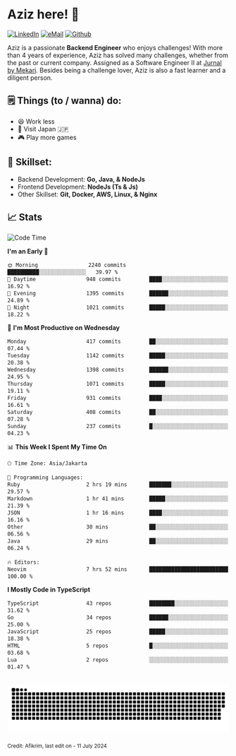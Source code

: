 # Aziz here! 👋

[![LinkedIn](https://img.shields.io/static/v1?message=afikrim&logo=linkedin&label=&color=0077B5&logoColor=white&labelColor=&style=for-the-badge)](https://www.linkedin.com/in/afikrim)
[![eMail](https://img.shields.io/static/v1?message=afikrim10@gmail.com&logo=gmail&label=&color=D14836&logoColor=white&labelColor=&style=for-the-badge)](mailto:afikrim10@gmail.com)
[![Github](https://komarev.com/ghpvc/?username=afikrim&label=Visitors&style=for-the-badge)](https://www.github.com/afikrim)

<!--Introduction-->
Aziz is a passionate **Backend Engineer** who enjoys challenges! With more than 4 years of experience, Aziz has solved many challenges, whether from the past or current company. Assigned as a Software Engineer II at [Jurnal by Mekari](https://jurnal.id). Besides being a challenge lover, Aziz is also a fast learner and a diligent person.

<!--Things TODO-->
## 🗒️ Things (to / wanna) do:

- 😆 Work less
- 🚀 Visit Japan 🇯🇵
- 🎮 Play more games

<!--Skillset-->
## 🏅 Skillset:

- Backend Development: **Go, Java, & NodeJs**
- Frontend Development: **NodeJs (Ts & Js)**
- Other Skillset: **Git, Docker, AWS, Linux, & Nginx**

## 📈 Stats  

<!--START_SECTION:waka-->
![Code Time](http://img.shields.io/badge/Code%20Time-2%2C027%20hrs%205%20mins-blue)

**I'm an Early 🐤** 

```text
🌞 Morning                2240 commits        ██████████░░░░░░░░░░░░░░░   39.97 % 
🌆 Daytime                948 commits         ████░░░░░░░░░░░░░░░░░░░░░   16.92 % 
🌃 Evening                1395 commits        ██████░░░░░░░░░░░░░░░░░░░   24.89 % 
🌙 Night                  1021 commits        █████░░░░░░░░░░░░░░░░░░░░   18.22 % 
```
📅 **I'm Most Productive on Wednesday** 

```text
Monday                   417 commits         ██░░░░░░░░░░░░░░░░░░░░░░░   07.44 % 
Tuesday                  1142 commits        █████░░░░░░░░░░░░░░░░░░░░   20.38 % 
Wednesday                1398 commits        ██████░░░░░░░░░░░░░░░░░░░   24.95 % 
Thursday                 1071 commits        █████░░░░░░░░░░░░░░░░░░░░   19.11 % 
Friday                   931 commits         ████░░░░░░░░░░░░░░░░░░░░░   16.61 % 
Saturday                 408 commits         ██░░░░░░░░░░░░░░░░░░░░░░░   07.28 % 
Sunday                   237 commits         █░░░░░░░░░░░░░░░░░░░░░░░░   04.23 % 
```


📊 **This Week I Spent My Time On** 

```text
🕑︎ Time Zone: Asia/Jakarta

💬 Programming Languages: 
Ruby                     2 hrs 19 mins       ███████░░░░░░░░░░░░░░░░░░   29.57 % 
Markdown                 1 hr 41 mins        █████░░░░░░░░░░░░░░░░░░░░   21.39 % 
JSON                     1 hr 16 mins        ████░░░░░░░░░░░░░░░░░░░░░   16.16 % 
Other                    30 mins             ██░░░░░░░░░░░░░░░░░░░░░░░   06.56 % 
Java                     29 mins             ██░░░░░░░░░░░░░░░░░░░░░░░   06.24 % 

🔥 Editors: 
Neovim                   7 hrs 52 mins       █████████████████████████   100.00 % 
```

**I Mostly Code in TypeScript** 

```text
TypeScript               43 repos            ████████░░░░░░░░░░░░░░░░░   31.62 % 
Go                       34 repos            ██████░░░░░░░░░░░░░░░░░░░   25.00 % 
JavaScript               25 repos            █████░░░░░░░░░░░░░░░░░░░░   18.38 % 
HTML                     5 repos             █░░░░░░░░░░░░░░░░░░░░░░░░   03.68 % 
Lua                      2 repos             ░░░░░░░░░░░░░░░░░░░░░░░░░   01.47 % 
```




<!--END_SECTION:waka-->


<br clear="both">

<div align="center">
  <img src="https://raw.githubusercontent.com/afikrim/afikrim/output/snake.svg" alt="Snake animation" />
</div>


<sub>Credit: Afikrim, last edit on - 11 July 2024</sub>
